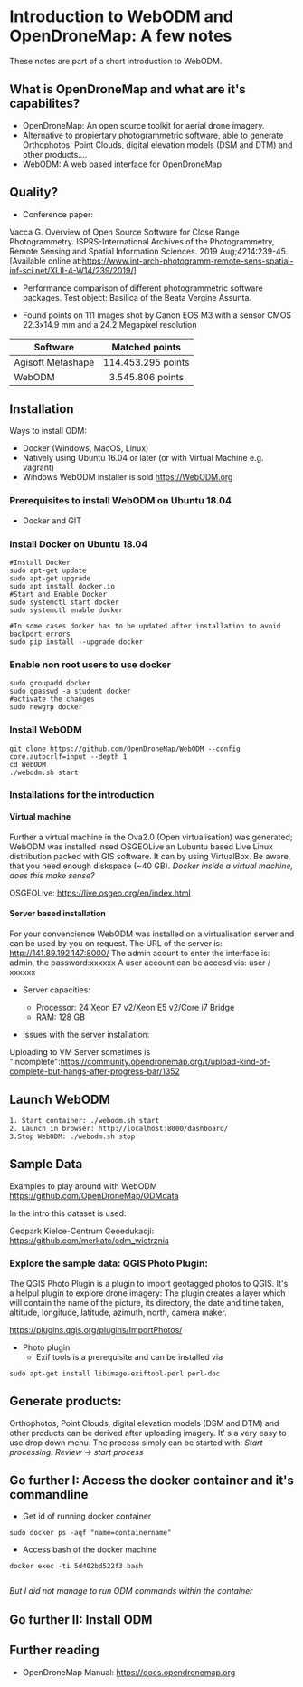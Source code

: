 # Introduction to WebODM and OpenDroneMap: A few notes

These notes are part of a short introduction to WebODM.  

## What is OpenDroneMap and what are it's capabilites?

* OpenDroneMap: An open source toolkit for aerial drone imagery.
* Alternative to propiertary photogrammetric software, able to generate Orthophotos, Point Clouds, digital elevation models (DSM and DTM) and other products….
* WebODM: A web based interface for OpenDroneMap 


## Quality?

* Conference paper:

Vacca G. Overview of Open Source Software for Close Range Photogrammetry. ISPRS-International Archives of the Photogrammetry, Remote Sensing and Spatial Information Sciences. 2019 Aug;4214:239-45. [Available online at:https://www.int-arch-photogramm-remote-sens-spatial-inf-sci.net/XLII-4-W14/239/2019/]

  * Performance comparison of different photogrammetric software packages. Test object: Basilica of the Beata Vergine Assunta.

  * Found points on 111 images shot by Canon EOS M3 with a sensor CMOS
22.3x14.9 mm and a 24.2 Megapixel resolution

  | Software          | Matched points          |
  | ----------------- |:-----------------------:|
  | Agisoft Metashape |  114.453.295 points     |
  | WebODM            |    3.545.806 points     |



## Installation

Ways to install ODM:
* Docker (Windows, MacOS, Linux)
* Natively using Ubuntu 16.04 or later (or with Virtual Machine e.g. vagrant)
* Windows WebODM installer is sold
 https://WebODM.org

### Prerequisites to install WebODM on Ubuntu 18.04

* Docker and GIT

### Install Docker on Ubuntu 18.04

```
#Install Docker
sudo apt-get update 
sudo apt-get upgrade
sudo apt install docker.io
#Start and Enable Docker
sudo systemctl start docker
sudo systemctl enable docker

#In some cases docker has to be updated after installation to avoid backport errors
sudo pip install --upgrade docker

```

### Enable non root users to use docker

```
sudo groupadd docker
sudo gpasswd -a student docker
#activate the changes
sudo newgrp docker
```


### Install WebODM

```
git clone https://github.com/OpenDroneMap/WebODM --config core.autocrlf=input --depth 1
cd WebODM
./webodm.sh start
```


### Installations for the introduction

#### Virtual machine

Further a virtual machine in the Ova2.0 (Open virtualisation) was generated; WebODM was installed insed OSGEOLive an Lubuntu based Live Linux distribution packed with GIS software. It can by using VirtualBox. Be aware, that you need enough diskspace (~40 GB). 
*Docker inside a virtual machine, does this make sense?*

OSGEOLive: https://live.osgeo.org/en/index.html

#### Server based installation

For your convencience WebODM was installed on a virtualisation server and can be used by you on request. The URL of the server is: http://141.89.192.147:8000/ The admin acount to enter the interface is:
admin, the password:xxxxxx A user account can be accesd via: user / xxxxxx 

* Server capacities:  
    * Processor: 24 Xeon E7 v2/Xeon E5 v2/Core i7 Bridge
    * RAM: 128 GB

* Issues with the server installation:

Uploading to VM Server sometimes is "incomplete":https://community.opendronemap.org/t/upload-kind-of-complete-but-hangs-after-progress-bar/1352

## Launch WebODM


```
1. Start container: ./webodm.sh start
2. Launch in browser: http://localhost:8000/dashboard/
3.Stop WebODM: ./webodm.sh stop

```

## Sample Data

Examples to play around with WebODM
https://github.com/OpenDroneMap/ODMdata

In the intro this dataset is used:

Geopark Kielce-Centrum Geoedukacji: https://github.com/merkato/odm_wietrznia

### Explore the sample data: QGIS Photo Plugin: 

The QGIS Photo Plugin is a plugin to import geotagged photos to QGIS. It's a helpul plugin to explore drone imagery: The plugin creates a layer which will contain the name of the picture, its directory, the date and time taken, altitude, longitude, latitude, azimuth, north, camera maker. 

https://plugins.qgis.org/plugins/ImportPhotos/

* Photo plugin
     * Exif tools is a prerequisite and can be installed via

```
sudo apt-get install libimage-exiftool-perl perl-doc

```

## Generate products:

Orthophotos, Point Clouds, digital elevation models (DSM and DTM) and other products can be derived after uploading imagery. It' s a very easy to use drop down menu. 
The process simply can be started with: *Start processing: Review -> start process*


## Go further I: Access the docker container and it's commandline

* Get id of running docker container
```
sudo docker ps -aqf "name=containername"
```

* Access bash of the docker machine
```
docker exec -ti 5d402bd522f3 bash
 
```

*But I did not manage to run ODM commands within the container*

## Go further II: Install ODM 




## Further reading

* OpenDroneMap Manual: https://docs.opendronemap.org

